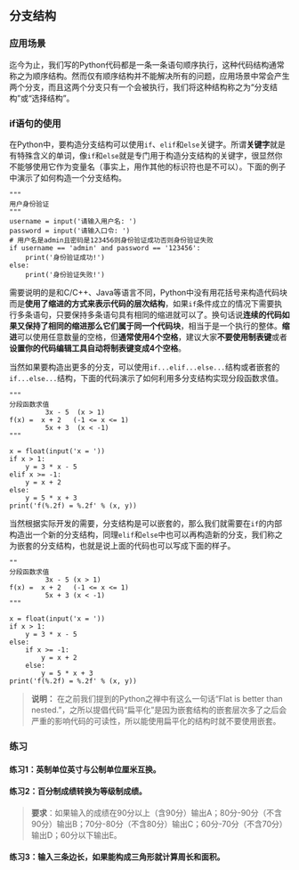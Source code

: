 ﻿## 分支结构

### 应用场景

迄今为止，我们写的Python代码都是一条一条语句顺序执行，这种代码结构通常称之为顺序结构。然而仅有顺序结构并不能解决所有的问题，应用场景中常会产生两个分支，而且这两个分支只有一个会被执行，我们将这种结构称之为“分支结构”或“选择结构”。

### if语句的使用

在Python中，要构造分支结构可以使用`if`、`elif`和`else`关键字。所谓**关键字**就是有特殊含义的单词，像`if`和`else`就是专门用于构造分支结构的关键字，很显然你不能够使用它作为变量名（事实上，用作其他的标识符也是不可以）。下面的例子中演示了如何构造一个分支结构。

    """
	用户身份验证
	"""
	username = input('请输入用户名: ')
	password = input('请输入口令: ')
	# 用户名是admin且密码是123456则身份验证成功否则身份验证失败
	if username == 'admin' and password == '123456':
	    print('身份验证成功!')
	else:
	    print('身份验证失败!')

需要说明的是和C/C++、Java等语言不同，Python中没有用花括号来构造代码块而是**使用了缩进的方式来表示代码的层次结构**，如果`if`条件成立的情况下需要执行多条语句，只要保持多条语句具有相同的缩进就可以了。换句话说**连续的代码如果又保持了相同的缩进那么它们属于同一个代码块**，相当于是一个执行的整体。**缩进**可以使用任意数量的空格，但**通常使用4个空格**，建议大家**不要使用制表键**或者**设置你的代码编辑工具自动将制表键变成4个空格**。

当然如果要构造出更多的分支，可以使用`if...elif...else...`结构或者嵌套的`if...else...`结构，下面的代码演示了如何利用多分支结构实现分段函数求值。

    """
	分段函数求值
			 3x - 5  (x > 1)
	f(x) =  x + 2   (-1 <= x <= 1)
			 5x + 3  (x < -1)
	"""

	x = float(input('x = '))
	if x > 1:
	    y = 3 * x - 5
	elif x >= -1:
	    y = x + 2
	else:
	    y = 5 * x + 3
	print('f(%.2f) = %.2f' % (x, y))

当然根据实际开发的需要，分支结构是可以嵌套的，那么我们就需要在`if`的内部构造出一个新的分支结构，同理`elif`和`else`中也可以再构造新的分支，我们称之为嵌套的分支结构，也就是说上面的代码也可以写成下面的样子。

    ""
	分段函数求值
			 3x - 5	(x > 1)
	f(x) =	x + 2	(-1 <= x <= 1)
			 5x + 3	(x < -1)
	"""

	x = float(input('x = '))
	if x > 1:
	    y = 3 * x - 5
	else:
	    if x >= -1:
	        y = x + 2
	    else:
	        y = 5 * x + 3
	print('f(%.2f) = %.2f' % (x, y))

> **说明：**  在之前我们提到的Python之禅中有这么一句话“Flat is better than nested.”，之所以提倡代码“扁平化”是因为嵌套结构的嵌套层次多了之后会严重的影响代码的可读性，所以能使用扁平化的结构时就不要使用嵌套。

### 练习

#### 练习1：英制单位英寸与公制单位厘米互换。

#### 练习2：百分制成绩转换为等级制成绩。

> **要求**：如果输入的成绩在90分以上（含90分）输出A；80分-90分（不含90分）输出B；70分-80分（不含80分）输出C；60分-70分（不含70分）输出D；60分以下输出E。

#### 练习3：输入三条边长，如果能构成三角形就计算周长和面积。
